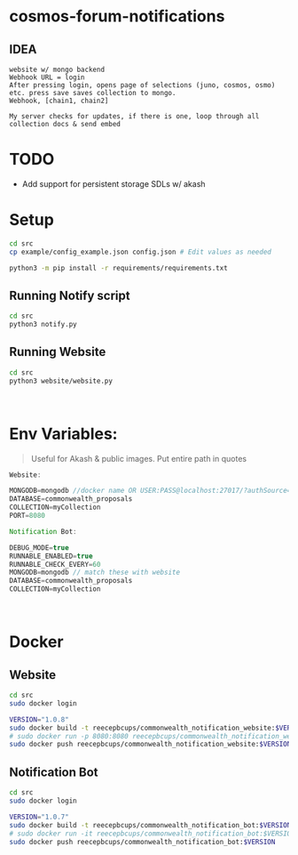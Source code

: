 # cosmos-forum-notifications

## IDEA
    website w/ mongo backend
    Webhook URL = login
    After pressing login, opens page of selections (juno, cosmos, osmo) etc. press save saves collection to mongo.
    Webhook, [chain1, chain2]

    My server checks for updates, if there is one, loop through all collection docs & send embed

# TODO
- Add support for persistent storage SDLs w/ akash


# Setup
```bash
cd src
cp example/config_example.json config.json # Edit values as needed

python3 -m pip install -r requirements/requirements.txt
```
## Running Notify script
```bash
cd src
python3 notify.py
```
## Running Website
```bash
cd src
python3 website/website.py
```

<br>

# Env Variables:
> Useful for Akash & public images. Put entire path in quotes
```js
Website:

MONGODB=mongodb //docker name OR USER:PASS@localhost:27017/?authSource=admin
DATABASE=commonwealth_proposals
COLLECTION=myCollection
PORT=8080

Notification Bot:

DEBUG_MODE=true
RUNNABLE_ENABLED=true
RUNNABLE_CHECK_EVERY=60
MONGODB=mongodb // match these with website
DATABASE=commonwealth_proposals
COLLECTION=myCollection
```

<br>

# Docker
## Website
```bash
cd src
sudo docker login

VERSION="1.0.8"
sudo docker build -t reecepbcups/commonwealth_notification_website:$VERSION -f website/Dockerfile .
# sudo docker run -p 8080:8080 reecepbcups/commonwealth_notification_website:$VERSION
sudo docker push reecepbcups/commonwealth_notification_website:$VERSION
```

## Notification Bot
```bash
cd src
sudo docker login

VERSION="1.0.7"
sudo docker build -t reecepbcups/commonwealth_notification_bot:$VERSION -f Dockerfile .
# sudo docker run -it reecepbcups/commonwealth_notification_bot:$VERSION
sudo docker push reecepbcups/commonwealth_notification_bot:$VERSION
```